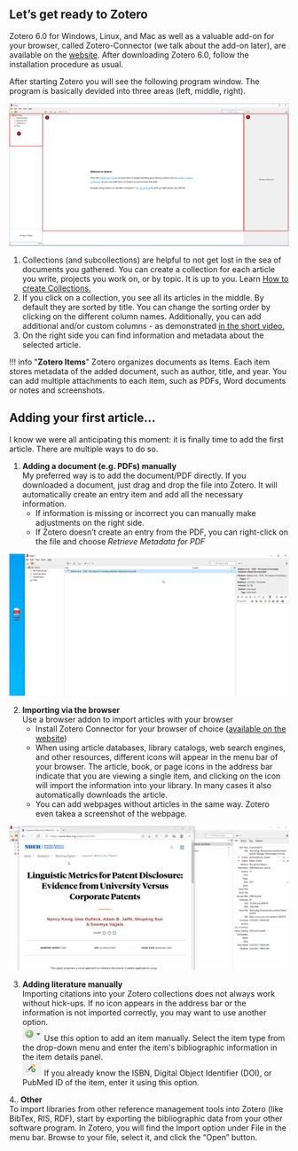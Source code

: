 ## Let’s get ready to Zotero

Zotero 6.0 for Windows, Linux, and Mac as well as a valuable add-on for your browser, called Zotero-Connector (we talk about the add-on later), are available on the [website](https://www.zotero.org/download/). After downloading Zotero 6.0, follow the installation procedure as usual.

After starting Zotero you will see the following program window. The program is basically devided into three areas (left, middle, right). 

 ![](images/02a.png)

1. Collections (and subcollections) are helpful to not get lost in the sea of documents you gathered. You can create a collection for each article you write, projects you work on, or by topic. It is up to you. Learn [How to create Collections.](images/01collection.gif)
2. If you click on a collection, you see all its articles in the middle. By default they are sorted by title. You can change the sorting order by clicking on the different column names. Additionally, you can add additional and/or custom columns - as demonstrated [in the short video.](images/02columns.gif)
3. On the right side you can find information and metadata about the selected article.

!!! info "**Zotero Items**"
    Zotero organizes documents as Items. Each item stores metadata of the added document, such as author, title, and year. You can add multiple attachments to each item, such as PDFs, Word documents or notes and screenshots. 


## Adding your first article…

I know we were all anticipating this moment: it is finally time to add the first article. There are multiple ways to do so.

 1.	**Adding a document (e.g. PDFs) manually**  
My preferred way is to add the document/PDF directly. If you downloaded a document, just drag and drop the file into Zotero. It will automatically create an entry item and add all the necessary information.
    * If information is missing or incorrect you can manually make adjustments on the right side.
    * If Zotero doesn’t create an entry from the PDF, you can right-click on the file and choose *Retrieve Metadata for PDF*

 ![](images/02-addpdf.png)


 2.	**Importing via the browser**  
Use a browser addon to import articles with your browser
    * Install Zotero Connector for your browser of choice ([available on the website](https://www.zotero.org/download/))
    * When using article databases, library catalogs, web search engines, and other resources, different icons will appear in the menu bar of your browser. The article, book, or page icons in the address bar indicate that you are viewing a single item, and clicking on the icon will import the information into your library. In many cases it also automatically downloads the article.
    * You can add webpages without articles in the same way. Zotero even takea a screenshot of the webpage. 

 ![](images/02-addbrowser.gif)


 3.	**Adding literature manually**  
Importing citations into your Zotero collections does not always work without hick-ups. If no icon appears in the address bar or the information is not imported correctly, you may want to use another option.  
 ![](images/02manually1.png) Use this option to add an item manually. Select the item type from the drop-down menu and enter the item's bibliographic information in the item details panel.  
 ![](images/02manually2.png) If you already know the ISBN, Digital Object Identifier (DOI), or PubMed ID of the item, enter it using this option.



 4..	**Other**  
To import libraries from other reference management tools into Zotero (like BibTex, RIS, RDF), start by exporting the bibliographic data from your other software program. In Zotero, you will find the Import option under File in the menu bar.  Browse to your file, select it, and click the “Open” button.
